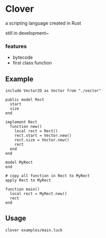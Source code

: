 # Clover

a scripting language created in Rust

still in development~

### features
* bytecode
* first class function

## Example

```lua,ruby
include Vector2D as Vector from "./vector"

public model Rect
  start
  size
end

implement Rect
  function new()
    local rect = Rect()
    rect.start = Vector.new()
    rect.size = Vector.new()
    rect
  end
end

model MyRect
end

# copy all function in Rect to MyRect
apply Rect to MyRect

function main()
  local rect = MyRect.new()
  rect
end
```

## Usage

    clover examples/main.luck